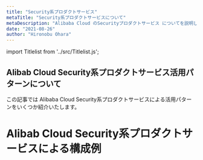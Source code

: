 ```yaml
---
title: "Security系プロダクトサービス"
metaTitle: "Security系プロダクトサービスについて"
metaDescription: "Alibaba Cloud のSecurityプロダクトサービス についてを説明します"
date: "2021-08-26"
author: "Hironobu Ohara"
---
```


import Titlelist from '../src/Titlelist.js';

<!-- 
query MyQuery {
  allMarkdownRemark(
    filter: {fileAbsolutePath: {regex: "/usecase-security/"}}
    sort: {fields: fileAbsolutePath, order: ASC}
  ) {
    nodes {
      frontmatter {
        title
        metaTitle
        metaDescription
        date(formatString: "yyyy/MM/DD")
        author       
      }
      fileAbsolutePath
    }
  }
}
-->

## Alibab Cloud Security系プロダクトサービス活用パターンについて

この記事では Alibaba Cloud Security系プロダクトサービスによる活用パターンをいくつか紹介いたします。

# Alibab Cloud Security系プロダクトサービスによる構成例

<Titlelist 
    metaTitle="Bastionhostの紹介 Part1"
    metaDescription="二要素認証を用いたホストログイン管理およびユーザ操作監査が可能なプロダクト「Bastionhost」のご紹介①"
    url="https://sbcloud.github.io/help/usecase-security/SECURITY_001_Introduction_to_Bastionhost_Part1"
    imageurl="https://raw.githubusercontent.com/sbcloud/help/master/content/usecase-security/Security_images_26006613606632100/20200827194124.png"
    date="2020/09/07"
    author="SBC engineer blog"
/>


<Titlelist 
    metaTitle="Bastionhostの紹介 Part2"
    metaDescription="二要素認証を用いたホストログイン管理およびユーザ操作監査が可能なプロダクト「Bastionhost」のご紹介②"
    url="https://sbcloud.github.io/help/usecase-security/SECURITY_002_Introduction_to_Bastionhost_Part2"
    imageurl="https://raw.githubusercontent.com/sbcloud/help/master/content/usecase-security/Security_images_26006613620914900/20200903110652.png"
    date="2020/09/10"
    author="SBC engineer blog"
/>


